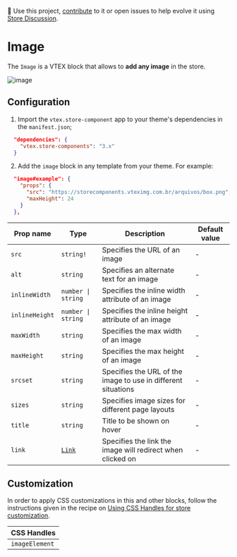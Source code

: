 📢 Use this project, [contribute](https://github.com/vtex-apps/store-components) to it or open issues to help evolve it using [Store Discussion](https://github.com/vtex-apps/store-discussion). 

# Image

The `Image` is a VTEX block that allows to **add any image** in the store. 

![image](https://user-images.githubusercontent.com/284515/70230392-f982e780-1736-11ea-921b-e83208e80620.png)

## Configuration

1. Import the `vtex.store-component` app to your theme's dependencies in the `manifest.json`;

```json
  "dependencies": {
    "vtex.store-components": "3.x"
  }
```

2. Add the `image` block in any template from your theme. For example:

```json
  "image#example": {
    "props": {
      "src": "https://storecomponents.vteximg.com.br/arquivos/box.png",
      "maxHeight": 24
    }
  },
```

| Prop name     | Type       | Description                                                                | Default value | 
| ------------- | ---------- | -------------------------------------------------------------------------- | - |
| `src`         | `string!`  | Specifies the URL of an image                                              | - |
| `alt`         | `string`   | Specifies an alternate text for an image                                   | - |
| `inlineWidth` | `number \| string` | Specifies the inline width attribute of an image                   | - |
| `inlineHeight`| `number \| string` | Specifies the inline height attribute of an image                  | - |
| `maxWidth`    | `string`   | Specifies the max width of an image                                        | - |
| `maxHeight`   | `string`   | Specifies the max height of an image                                       | - |
| `srcset`      | `string`   | Specifies the URL of the image to use in different situations              | - |
| `sizes`       | `string`   | Specifies image sizes for different page layouts                           | - |
| `title` | `string` | Title to be shown on hover | - |
| `link`        | [`Link`](https://github.com/vtex-apps/native-types/blob/f63aeeb8f6e62f4a9aaec052a8be34973be7389b/pages/contentSchemas.json#L52-L74)| Specifies the link the image will redirect when clicked on                 | - |

## Customization

In order to apply CSS customizations in this and other blocks, follow the instructions given in the recipe on [Using CSS Handles for store customization](https://vtex.io/docs/recipes/style/using-css-handles-for-store-customization).

| CSS Handles |
| --- |
| `imageElement` |

